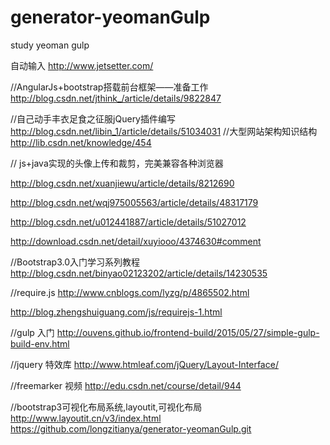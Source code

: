 # generator-yeomanGulp
study  yeoman  gulp  


自动输入
http://www.jetsetter.com/

//AngularJs+bootstrap搭载前台框架——准备工作
http://blog.csdn.net/jthink_/article/details/9822847

//自己动手丰衣足食之征服jQuery插件编写
http://blog.csdn.net/libin_1/article/details/51034031
//大型网站架构知识结构
http://lib.csdn.net/knowledge/454


// js+java实现的头像上传和裁剪，完美兼容各种浏览器

http://blog.csdn.net/xuanjiewu/article/details/8212690

http://blog.csdn.net/wqj975005563/article/details/48317179

http://blog.csdn.net/u012441887/article/details/51027012

http://download.csdn.net/detail/xuyiooo/4374630#comment


//Bootstrap3.0入门学习系列教程
http://blog.csdn.net/binyao02123202/article/details/14230535



//require.js
http://www.cnblogs.com/lyzg/p/4865502.html

http://blog.zhengshuiguang.com/js/requirejs-1.html

//gulp 入门
http://ouvens.github.io/frontend-build/2015/05/27/simple-gulp-build-env.html


//jquery  特效库
http://www.htmleaf.com/jQuery/Layout-Interface/

//freemarker  视频
http://edu.csdn.net/course/detail/944


//bootstrap3可视化布局系统,layoutit,可视化布局
http://www.layoutit.cn/v3/index.html
https://github.com/longzitianya/generator-yeomanGulp.git
